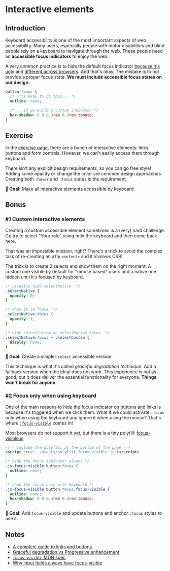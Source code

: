 # Interactive elements

## Introduction

Keyboard accessibility is one of the most important aspects of web accessibility. Many users, especially people with motor disabilities and blind people rely on a keyboard to navigate through the web. These people need an **accessible focus indicators** to enjoy the web.

A very common practice is to hide the default focus indicator [because it's ugly](../assets/imgs/browser-focus.png) and [different across browsers](https://allyjs.io/tests/focus-outline-styles/#style=focus&key=text,radio,checkbox,textarea,button,link,div&browser=firefox,chrome,safari,ie11). And that's okay. The mistake is to not provide a proper focus state. **We must include accessible focus states on our design.**

```css
button:focus {
  /* It's okay to do this... */
  outline: none;

  /* ...if we build a custom indicator */
  box-shadow: 0 0 0.3rem 0.3rem tomato;
}
```

## Exercise

In the [exercise page](../exercises/2.1.html),
there are a bunch of interactive elements: links, buttons and form controls. However, we can't easily access them through keyboard.

There isn't any explicit design requirements, so you can go free style!
Adding some opacity or change the color are common design approaches.
Creating both `:hover` and `:focus` states is the requirement.

**🎯 Goal:** Make all interactive elements accessible by keyboard.

## Bonus

### #1 Custom interactive elements

Creating a custom accessible element sometimes is a (very) hard challenge.
Go try to select "Your role" using only the keyboard and then come back here.

That was an impossible mission, right? There's a trick to avoid the
complex task of re-creating an a11y `<select>` and it involves CSS!

The trick is to create 2 selects and show them on the right moment.
A custom one visible by default for "mouse based" users and a native one hidden until it's focused by keyboard.

```css
/* visually hide selectNative  */
.selectNative {
  opacity: 0;
}

/* show it on focus  */
.selectNative:focus {
  opacity: 1;
}

/* hide selectCustom on selectNative:focus  */
.selectNative:focus + .selectCustom {
  display: none;
}
```

**🎯 Goal:** Create a simpler `select` accessible version

This technique is what it's called _graceful degradation technique_.
Add a fallback version when the ideal does not work. This experience is not as good, but it does deliver the essential functionality for everyone. **Things won't break for anyone**.

### #2 Focus only when using keyboard

One of the main reasons to hide the focus indicator on buttons and links is because it's triggered when we click them.
What if we could activate `:focus` only when using the keyboard and ignore it when using the mouse?
That's where [`:focus-visible`](https://developer.mozilla.org/en-US/docs/Web/CSS/:focus-visible) comes in!

Most browsers do not support it yet, but there is a tiny polyfill: [focus-visible.js](https://github.com/WICG/focus-visible)

```html
<!-- Include the polyfill at the bottom of the page -->
<script src="../assets/polyfill-focus-visible.js"></script>
```

```css
/* hide the focus indicator always */
.js-focus-visible button:focus {
  outline: none;
}

/* show the focus only with keyboard */
.js-focus-visible button:focus.focus-visible {
  outline: none;
  box-shadow: 0 0 0.3rem 0.3rem tomato;
}
```

**🎯 Goal:** Add `focus-visible` and update buttons and anchor `:focus` styles to use it.

## Notes

- [A complete guide to links and buttons](https://css-tricks.com/a-complete-guide-to-links-and-buttons/)
- [Graceful degradation vs Progressive enhancement](https://www.w3.org/wiki/Graceful_degradation_versus_progressive_enhancement)
- [`focus-visible` MDN spec](https://developer.mozilla.org/en-US/docs/Web/CSS/:focus-visible)
- [Why input fields always have focus-visible](https://github.com/WICG/focus-visible/issues/131)

